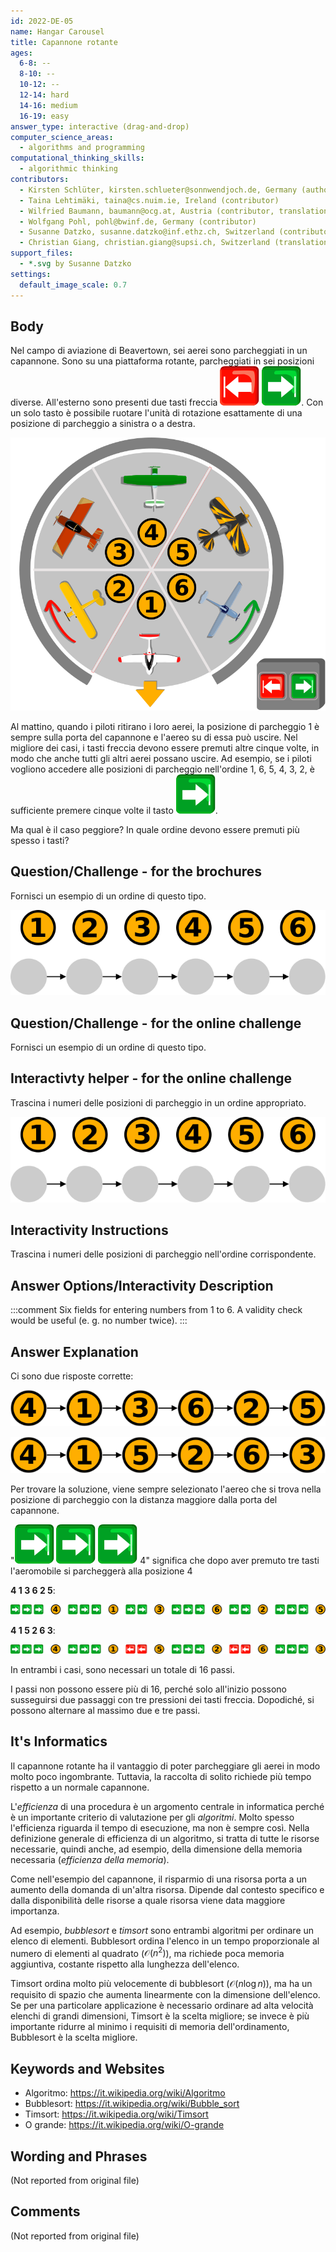 ```yaml
---
id: 2022-DE-05
name: Hangar Carousel
title: Capannone rotante
ages:
  6-8: --
  8-10: --
  10-12: --
  12-14: hard
  14-16: medium
  16-19: easy
answer_type: interactive (drag-and-drop)
computer_science_areas:
  - algorithms and programming
computational_thinking_skills:
  - algorithmic thinking
contributors:
  - Kirsten Schlüter, kirsten.schlueter@sonnwendjoch.de, Germany (author)
  - Taina Lehtimäki, taina@cs.nuim.ie, Ireland (contributor)
  - Wilfried Baumann, baumann@ocg.at, Austria (contributor, translation from English into German)
  - Wolfgang Pohl, pohl@bwinf.de, Germany (contributor)
  - Susanne Datzko, susanne.datzko@inf.ethz.ch, Switzerland (contributor, graphics)
  - Christian Giang, christian.giang@supsi.ch, Switzerland (translation from German into Italian)  
support_files:
  - *.svg by Susanne Datzko
settings:
  default_image_scale: 0.7
---
```


[exp1]: graphics/2022-DE-05-explanation1_new_compatible.svg "Spiegazione 1 (470px)"
[exp2]: graphics/2022-DE-05-explanation2_new_compatible.svg "Spiegazione 2 (470px)"
[ques]: graphics/2022-DE-05-question_new_compatible.svg "Domanda"
[sol1]: graphics/2022-DE-05-solution1_new_compatible.svg "Soluzione 1"
[sol2]: graphics/2022-DE-05-solution2_new_compatible.svg "Soluzione 2"
[arrL]: graphics/2022-DE-05-taskbody_buttonleft.svg "Freccia sinistra (15px)"
[arrR]: graphics/2022-DE-05-taskbody_buttonright.svg "Freccia destra (15px)"
[tsk]: graphics/2022-DE-05-taskbody_compatible.svg "Testo di compito"

## Body

Nel campo di aviazione di Beavertown, sei aerei sono parcheggiati in un capannone. Sono su una piattaforma rotante, parcheggiati in sei posizioni diverse. All'esterno sono presenti due tasti freccia ![arrL] ![arrR]. Con un solo tasto è possibile ruotare l'unità di rotazione esattamente di una posizione di parcheggio a sinistra o a destra. 

![tsk]

Al mattino, quando i piloti ritirano i loro aerei, la posizione di parcheggio 1 è sempre sulla porta del capannone e l'aereo su di essa può uscire. Nel migliore dei casi, i tasti freccia devono essere premuti altre cinque volte, in modo che anche tutti gli altri aerei possano uscire. Ad esempio, se i piloti vogliono accedere alle posizioni di parcheggio nell'ordine 1, 6, 5, 4, 3, 2, è sufficiente premere cinque volte il tasto ![arrR].

Ma qual è il caso peggiore? In quale ordine devono essere premuti più spesso i tasti?


## Question/Challenge - for the brochures

Fornisci un esempio di un ordine di questo tipo.

![ques]

## Question/Challenge - for the online challenge

Fornisci un esempio di un ordine di questo tipo.

## Interactivty helper - for the online challenge

Trascina i numeri delle posizioni di parcheggio in un ordine appropriato.

![ques]

## Interactivity Instructions

Trascina i numeri delle posizioni di parcheggio nell'ordine corrispondente.

## Answer Options/Interactivity Description

<!-- empty -->

:::comment
Six fields for entering numbers from 1 to 6. A validity check would be useful (e. g. no number twice).
:::


## Answer Explanation

Ci sono due risposte corrette:

![sol1]

![sol2]

Per trovare la soluzione, viene sempre selezionato l'aereo che si trova nella posizione di parcheggio con la distanza maggiore dalla porta del capannone.

"![arrR] ![arrR] ![arrR]  4" significa che dopo aver premuto tre tasti l'aeromobile si parcheggerà alla posizione 4

**4 1 3 6 2 5**:

![exp1]

**4 1 5 2 6 3**:

![exp2]

In entrambi i casi, sono necessari un totale di 16 passi.

I passi non possono essere più di 16, perché solo all'inizio possono susseguirsi due passaggi con tre pressioni dei tasti freccia. Dopodiché, si possono alternare al massimo due e tre passi.


## It's Informatics

Il capannone rotante ha il vantaggio di poter parcheggiare gli aerei in modo molto poco ingombrante. Tuttavia, la raccolta di solito richiede più tempo rispetto a un normale capannone.

L'_efficienza_ di una procedura è un argomento centrale in informatica perché è un importante criterio di valutazione per gli _algoritmi_. Molto spesso l'efficienza riguarda il tempo di esecuzione, ma non è sempre così. Nella definizione generale di efficienza di un algoritmo, si tratta di tutte le risorse necessarie, quindi anche, ad esempio, della dimensione della memoria necessaria (_efficienza della memoria_).

Come nell'esempio del capannone, il risparmio di una risorsa porta a un aumento della domanda di un'altra risorsa. Dipende dal contesto specifico e dalla disponibilità delle risorse a quale risorsa viene data maggiore importanza.

Ad esempio, _bubblesort_ e _timsort_ sono entrambi algoritmi per ordinare un elenco di elementi. Bubblesort ordina l'elenco in un tempo proporzionale al numero di elementi al quadrato ($\mathcal{O}(n^2)$), ma richiede poca memoria aggiuntiva, costante rispetto alla lunghezza dell'elenco.

Timsort ordina molto più velocemente di bubblesort ($\mathcal{O}(n\log{}n)$), ma ha un requisito di spazio che aumenta linearmente con la dimensione dell'elenco. Se per una particolare applicazione è necessario ordinare ad alta velocità elenchi di grandi dimensioni, Timsort è la scelta migliore; se invece è più importante ridurre al minimo i requisiti di memoria dell'ordinamento, Bubblesort è la scelta migliore.


## Keywords and Websites
 - Algoritmo: https://it.wikipedia.org/wiki/Algoritmo
 - Bubblesort: https://it.wikipedia.org/wiki/Bubble_sort
 - Timsort: https://it.wikipedia.org/wiki/Timsort
 - O grande: https://it.wikipedia.org/wiki/O-grande

## Wording and Phrases

(Not reported from original file)


## Comments

(Not reported from original file)
